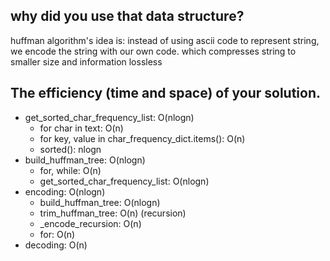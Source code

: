 ## why did you use that data structure?
huffman algorithm's idea is: instead of using ascii code to represent string, we encode the string with our own code.
which compresses string to smaller size and information lossless


## The efficiency (time and space) of your solution.
- get_sorted_char_frequency_list: O(nlogn)
    + for char in text: O(n)
    + for key, value in char_frequency_dict.items(): O(n)
    + sorted(): nlogn
- build_huffman_tree: O(nlogn)
    + for, while: O(n)
    + get_sorted_char_frequency_list: O(nlogn)
- encoding: O(nlogn)
    + build_huffman_tree: O(nlogn)
    + trim_huffman_tree: O(n) (recursion)
    + _encode_recursion: O(n)
    + for: O(n)
- decoding: O(n)